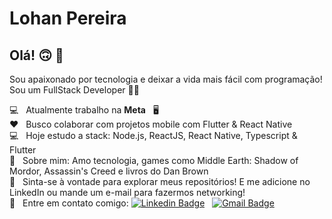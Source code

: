 # Lohan Pereira

## Olá! 🙃️  👋
Sou apaixonado por tecnologia e deixar a vida mais fácil com programação!
Sou um FullStack Developer 👨‍💻️

 💻️  &nbsp; Atualmente trabalho na **Meta** &nbsp; 🖥️ &nbsp;
 <br/> :heart: &nbsp; Busco colaborar com projetos mobile com Flutter & React Native
 <br/> :computer: &nbsp; Hoje estudo a stack: Node.js, ReactJS, React Native, Typescript & Flutter
 <br/> 💬  &nbsp; Sobre mim: Amo tecnologia, games como Middle Earth: Shadow of Mordor, Assassin's Creed e livros do Dan Brown
 <br/> 🤗 &nbsp; Sinta-se à vontade para explorar meus repositórios! E me adicione no LinkedIn ou mande um e-mail para fazermos networking!
 <br/> :email: &nbsp; Entre em contato comigo: [![Linkedin Badge](https://img.shields.io/badge/-Linkedin-blue?logo=Linkedin&logoColor=white&link=https://www.linkedin.com/in/pereira-lohan-dev/)](https://www.linkedin.com/in/pereira-lohan-dev/) 
&nbsp; 
[![Gmail Badge](https://img.shields.io/badge/-pereira.lohan.dev@gmail.com-c14438?logo=Gmail&logoColor=white&link=mailto:tgmarinho@gmail.com)](mailto:tgmarinho@gmail.com)
